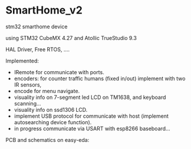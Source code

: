 # SmartHome_v2
stm32 smarthome device

using STM32 CubeMX 4.27 and Atollic TrueStudio 9.3

HAL Driver, Free RTOS, ....

Implemented:
- IRemote for communicate with ports.
- encoders: for counter traffic humans (fixed in/out) implement with two IR sensors,
- encode for menu navigate.
- visuality info on 7-segment led LCD on TM1638, and keyboard scanning...
- visuality info on ssd1306 LCD.
- implement USB protocol for communicate with host (implement autosearching device function).
- in progress communicate via USART with esp8266 baseboard...

PCB and  schematics on easy-eda:
